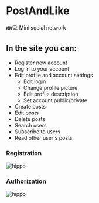 # PostAndLike
👪💻 Mini social network

## In the site you can:
+ Register new account
+ Log in to your account
+ Edit profile and account settings
    + Edit login
    + Change profile picture
    + Edit profile description
    + Set account public/private
+ Create posts
+ Edit posts
+ Delete posts
+ Search users
+ Subscribe to users
+ Read other user's posts

### Registration
![hippo](http://g.recordit.co/p2Gyu7M1Ey.gif)

### Authorization
![hippo](http://g.recordit.co/85SFbD8GT3.gif)
